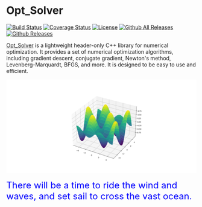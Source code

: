 # Opt_Solver





[![Build Status](https://travis-ci.org/yixuan/Opt_Solver.svg?branch=master)](https://travis-ci.org/yixuan/Opt_Solver)
[![Coverage Status](https://coveralls.io/repos/github/yixuan/Opt_Solver/badge.svg?branch=master)](https://coveralls.io/github/yixuan/Opt_Solver?branch=master)
[![License](https://img.shields.io/badge/License-MIT-blue.svg)](https://github.com/yixuan/Opt_Solver/blob/master/LICENSE)
[![Github All Releases](https://img.shields.io/github/downloads/yixuan/Opt_Solver/total.svg)](https://github.com/yixuan/Opt_Solver/releases)
[![Github Releases](https://img.shields.io/github/release/yixuan/Opt_Solver.svg)](https://github.com/yixuan/Opt_Solver/releases)

[Opt_Solver](https://github.com/wuzhe521/Opt_Solver) is a lightweight header-only C++ library for numerical optimization. It provides a set of numerical optimization algorithms, including gradient descent, conjugate gradient, Newton's method, Levenberg-Marquardt, BFGS, and more. It is designed to be easy to use and efficient.

![](./doc/pics/nonConvex_fig.png)


<font size="5" color = "blue">  There will be a time to ride the wind and waves, and set sail to cross the vast ocean. </font>
